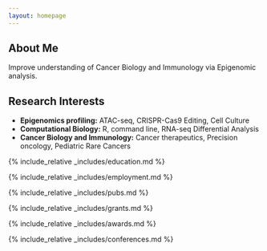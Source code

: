```yaml
---
layout: homepage
---
```


## About Me

Improve understanding of Cancer Biology and Immunology via Epigenomic analysis.

## Research Interests

- **Epigenomics profiling:** ATAC-seq, CRISPR-Cas9 Editing, Cell Culture
- **Computational Biology:** R, command line, RNA-seq Differential Analysis
- **Cancer Biology and Immunology:** Cancer therapeutics, Precision oncology, Pediatric Rare Cancers

{% include_relative _includes/education.md %}

{% include_relative _includes/employment.md %}

{% include_relative _includes/pubs.md %}

<!--{% include_relative _includes/art.md %}--> <!-- you can escape this line if you don't have any art examples -->

{% include_relative _includes/grants.md %}

{% include_relative _includes/awards.md %}

{% include_relative _includes/conferences.md %}

<!-- {% include_relative _includes/service.md %} -->
